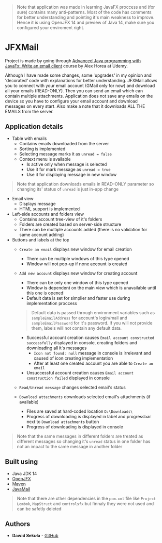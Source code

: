 
>Note that application was made in learning JavaFX proccess and (for sure) contains many anti-patterns. Most of the code has comments for better understanding 
and pointing it's main weakness to improve. Hence it is using OpenJFX 14 and preview of Java 14, make sure you configured your enviroment right.  

# JFXMail

Project is made by going through [Advanced Java programming with JavaFx: Write an email client](https://www.udemy.com/course/advanced-programming-with-javafx-build-an-email-client/)
course by Alex Horea at Udemy. 

Although I have made some changes, some 'upgrades' in my opinion and 'decorated' code with explanations for better understanding. JFXMail allows you to
connect with your email account (GMail only for now) and download all your emails (READ-ONLY). Then you can send an email which can contain multiple attachments. Application does not save any emails 
on the device so you have to configure your email account and download messages on every start. Also make a note that it downloads ALL THE EMAILS from the server.

## Application details

* Table with emails
    * Contains emails downloaded from the server
    * Sorting is implemented
    * Selecting message marks it as `unread = false`
    * Context menu is available
        * Is active only when message is selected
        * Use it for mark message as `unread = true`
        * Use it for displaying message in new window

>Note that application downloads emails in READ-ONLY parameter so changing its' status of `unread` is just in-app change

* Email view
    * Displays message
    * HTML support is implemented
* Left-side accounts and folders view
    * Contains account tree-view of it's folders
    * Folders are created based on server-side structure
    * There can be multiple accounts added (there is no validation for same account adding)
* Buttons and labels at the top
    * `Create an email` displays new window for email creation
        * There can be multiple windows of this type opened
        * Window will not pop-up if none account is created
    * `Add new account` displays new window for creating account
        * There can be only one window of this type opened
        * Window is dependent on the main view which is unavailable until this one is opened
        * Default data is set for simplier and faster use during implementation proccess
        
        > Default data is passed through environment variables such as `sampleEmailAddress` for account's login/mail and `sampleEmailPassword` for it's password. If you will not provide them, labels will not contain any default data. 
       
        * Successful account creation causes `Email account constructed successfully` displayed in console, creating folders and downloading all it's messages 
            * `Icon not found: null` message in console is irrelevant and caused of icon creating implementation
            * After at least one created account you are able to `Create an email`
        * Unsuccessful account creation causes `Email account construction failed` displayed in console
    * `Read/Unread message` changes selected email's status
    * `Download attachments` downloads selected email's attachments (if available) 
        * Files are saved at hard-coded location `D:\Downloads\`
        * Progress of downloading is displayed in label and progressbar next to `Download attachments` button
        * Progress of downloading is displayed in console

>Note that the same messages in different folders are treated as different messages so changing it's `unread` status in one folder has not an impact to the same message in another folder


## Built using

* Java JDK 14
* [OpenJFX](https://openjfx.io/index.html)
* [Maven](https://maven.apache.org/)
* [JavaMail](https://javaee.github.io/javamail/)

>Note that there are other dependencies in the `pom.xml` file like `Project Lombok`, `MapStruct` and `controlsfx`  but finnaly they were not used and can be safetly deleted

## Authors

* **Dawid Sekuła** - [GitHub](https://github.com/dawidsekula)

